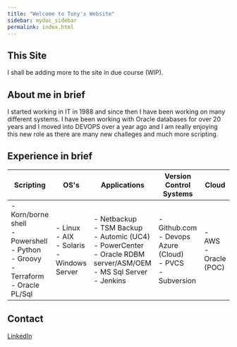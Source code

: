 ```yaml
---
title: "Welcome to Tony's Website"
sidebar: mydoc_sidebar
permalink: index.html
---
```

## This Site
I shall be adding more to the site in due course (WIP). 


## About me in brief
I started working in IT in 1988 and since then I have been working on many different systems. I have been working with Oracle databases for over 20 years and I moved into DEVOPS over a year ago and I am really enjoying this new role as there are many new challeges and much more scripting. 

## Experience in brief
<table id="Experience" class="display">
   <thead>
      <tr>
         <th>Scripting</th>
         <th>OS's</th>
         <th>Applications</th>
         <th>Version Control Systems</th>
         <th>Cloud</th>
      </tr>
   </thead>
   <tbody>
      <tr>
         <td>- Korn/borne shell <br>
          - Powershell<br>
          - Python<br>
          - Groovy<br>
          - Terraform<br>
          - Oracle PL/Sql</td>
         <td>- Linux<br>
          - AIX<br>
          - Solaris<br>
          - Windows Server</td>
         <td>- Netbackup<br>
          - TSM Backup<br>
          - Automic (UC4)<br>
          - PowerCenter<br>
          - Oracle RDBM server/ASM/OEM<br>
          - MS Sql Server<br>
          - Jenkins</td>
         <td>- Github.com<br>
          - Devops Azure (Cloud)<br>
          - PVCS<br>
         - Subversion</td>
         <td>- AWS<br>
          - Oracle (POC)
         </td>
      </tr>
   </tbody>
</table>

## Contact
<a href="https://linkedin.com/in/tony-cusano-09733810">LinkedIn</a>
